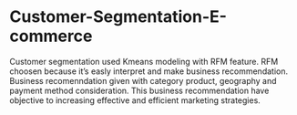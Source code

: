 # Customer-Segmentation-E-commerce
Customer segmentation used Kmeans modeling with RFM feature. RFM choosen because it’s easly interpret and make business recommendation. Business recomenndation given with category product, geography and payment method consideration. This business recommendation have objective to increasing effective and efficient marketing strategies.
